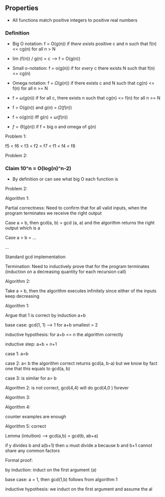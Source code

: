 ## Properties
-  All functions match positive integers to positive real numbers


### Definition
- Big O notation: f = O(g(n)) if *there exists* positive c and n such that f(n) <= cg(n) for all n > N
- lim (f(n)) / g(n) = c --> f = O(g(n))

- Small o-notation: f = o(g(n)) if for *every* c there exists N such that f(n) <= cg(n)
- Omega notation: f = $\Omega(g(n))$ if there exists c and N such that cg(n) <= f(n) for all n >= N
- f = $\omega(g(n))$ if for all c, there exists n such that cg(n) <= f(n) for all n >= N
- f = O(g(n)) and g(n) = $\Omega(f(n))$
- f = o(g(n)) iff g(n) = $\omega(f(n))$

- $f = \Theta (g(n))$ if f = big o and omega of g(n)


Problem 1:

f5 < f6 < f3 < f2 < f7 <  f1 < f4 < f8

Problem 2:

### Claim 10^n  = O(log(n)^n-2)
- By definition or can see what big O each function is


Problem 2:

Algorithm 1: 

Partial correctness: Need to confirm that for all valid inputs, when the program terminates we receive the right output

Case a = b, then gcd(a, b) = gcd (a, a) and the algorithm returns the right output which is a

Case a > b = ...

...

Standard gcd implementation

Termination: Need to inductively prove that for the program terminates (induction on a decreasing quantity for each recursion call)

Algorithm 2:

Take a = b, then the algorithm executes infinitely since either of the inputs keep decreasing 


Algorithm 1:

Argue that 1 is correct by induction a+b 

base case: gcd(1, 1) --> 1 for a+b smallest = 2 

inductive hypothesis: for a+b <= n the algorithm correctly 

inductive step: a+b = n+1

case 1: a=b

case 2: a< b the algorithm correct returns gcd(a, b-a) but we know by fact one that this equals to gcd(a, b)

case 3: is similar for a> b 



Algorithm 2: is not correct, gcd(4,4) will do gcd(4,0 ) forever

Algorithm 3: 

Algorithm 4:

counter examples are enough

Algorithm 5: correct

Lemma (intuition) --> gcd(a,b) = gcd(b, ab+a)

if y divides b and a(b+1) then u must divide a because b and b+1 cannot share any common factors

Formal proof:

by induction: induct on the first argument (a)

base case: a = 1, then gcd(1,b) follows from algorithm 1

inductive hypothesis: we induct on the first argument and assume the al